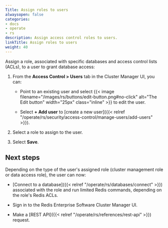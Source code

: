 ```yaml
---
Title: Assign roles to users
alwaysopen: false
categories:
- docs
- operate
- rs
description: Assign access control roles to users.
linkTitle: Assign roles to users
weight: 40
---
```


Assign a role, associated with specific databases and access control lists (ACLs), to a user to grant database access:

1. From the **Access Control > Users** tab in the Cluster Manager UI, you can:

    - Point to an existing user and select {{< image filename="/images/rs/buttons/edit-button.png#no-click" alt="The Edit button" width="25px" class="inline" >}} to edit the user.
    
    - Select **+ Add user** to [create a new user]({{< relref "/operate/rs/security/access-control/manage-users/add-users" >}}).

1. Select a role to assign to the user.

1. Select **Save**.

## Next steps

Depending on the type of the user's assigned role (cluster management role or data access role), the user can now:

- [Connect to a database]({{< relref "/operate/rs/databases/connect" >}}) associated with the role and run limited Redis commands, depending on the role's Redis ACLs.

- Sign in to the Redis Enterprise Software Cluster Manager UI.

- Make a [REST API]({{< relref "/operate/rs/references/rest-api" >}}) request.

